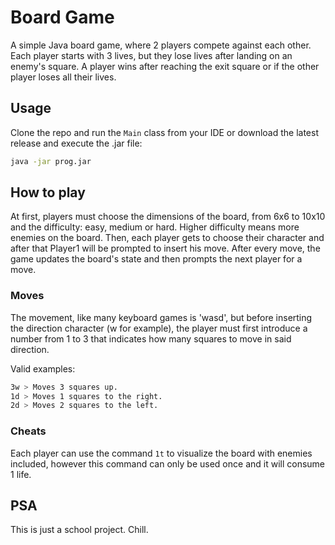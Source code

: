 # Board Game

A simple Java board game, where 2 players compete against each other.
Each player starts with 3 lives, but they lose lives after landing on an enemy's square.
A player wins after reaching the exit square or if the other player loses all their lives.

## Usage

Clone the repo and run the `Main` class from your IDE or download the latest release and execute the .jar file: 

```zsh
java -jar prog.jar
```

## How to play

At first, players must choose the dimensions of the board, from 6x6 to 10x10 and the difficulty: easy, medium or hard. Higher difficulty means more enemies on the board.
Then, each player gets to choose their character and after that Player1 will be prompted to insert his move. After every move, the game updates the board's state and then prompts the next player for a move.

### Moves
The movement, like many keyboard games is 'wasd', but before inserting the direction character (w for example), the player must first introduce a number from 1 to 3 that indicates how many squares to move in said direction.

Valid examples: 

```zsh
3w > Moves 3 squares up.
1d > Moves 1 squares to the right.
2d > Moves 2 squares to the left.
```

### Cheats
Each player can use the command `1t` to visualize the board with enemies included, however this command can only be used once and it will consume 1 life.

## PSA
This is just a school project. Chill.
